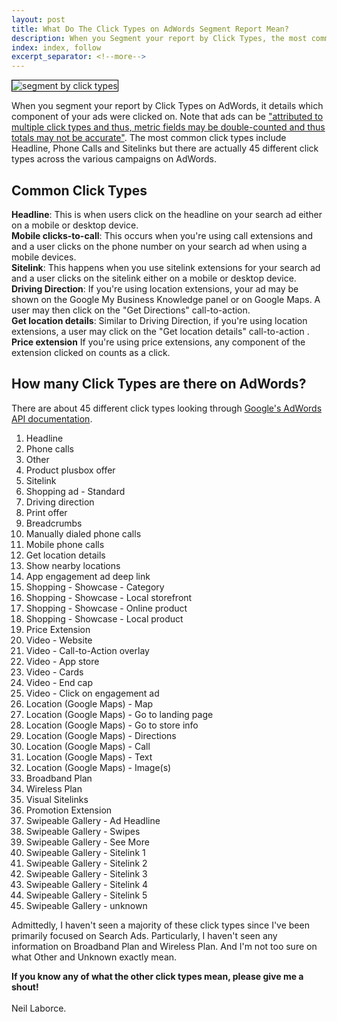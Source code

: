 ```yaml
---
layout: post
title: What Do The Click Types on AdWords Segment Report Mean?
description: When you Segment your report by Click Types, the most common click types include Headline, Mobile Clicks-to-Call and Sitelinks but there are actually 45 different click types across the various campaigns on AdWords. What are they and what do they mean? 
index: index, follow
excerpt_separator: <!--more-->
---
```


  <img src="{{ site.baseurl }}/images/segment-by-click-types.PNG" alt="segment by click types" style="border:1px solid black">
  
  When you segment your report by Click Types on AdWords, it details which component of your ads were clicked on. Note that ads can be <a href="https://developers.google.com/adwords/api/docs/appendix/reports/click-performance-report#clicktype" target="blank_" rel="nofollow">"attributed to multiple click types and thus, metric fields may be double-counted and thus totals may not be accurate"</a>. The most common click types include Headline, Phone Calls and Sitelinks but there are actually 45 different click types across the various campaigns on AdWords. 
  <!--more-->

  <h2>Common Click Types</h2>

  <strong>Headline</strong>: This is when users click on the headline on your search ad either on a mobile or desktop device.
  <br/><strong>Mobile clicks-to-call</strong>: This occurs when you're using call extensions and and a user clicks on the phone number on your search ad when using a mobile devices.
  <br/><strong>Sitelink</strong>: This happens when you use sitelink extensions for your search ad and a user clicks on the sitelink either on a mobile or desktop device.
  <br/><strong>Driving Direction</strong>: If you're using location extensions, your ad may be shown on the Google My Business Knowledge panel or on Google Maps. A user may then click on the "Get Directions" call-to-action.
  <br/><strong>Get location details</strong>: Similar to Driving Direction, if you're using location extensions, a user may click on the "Get location details" call-to-action .
  <br/><strong>Price extension</strong> If you're using price extensions, any component of the extension clicked on counts as a click.

  <h2>How many Click Types are there on AdWords?</h2>
  
  There are about 45 different click types looking through <a href="https://developers.google.com/adwords/api/docs/appendix/reports/click-performance-report#clicktype" target="blank_" rel="nofollow">Google's AdWords API documentation</a>.
  
  <ol>
	<li>Headline</li>
	<li>Phone calls</li>
	<li>Other</li>
	<li>Product plusbox offer</li>
	<li>Sitelink</li>
	<li>Shopping ad - Standard</li>
	<li>Driving direction</li>
	<li>Print offer</li>
	<li>Breadcrumbs</li>
	<li>Manually dialed phone calls</li>
	<li>Mobile phone calls</li>
	<li>Get location details</li>
	<li>Show nearby locations</li>
	<li>App engagement ad deep link</li>
	<li>Shopping - Showcase - Category</li>
	<li>Shopping - Showcase - Local storefront</li>
	<li>Shopping - Showcase - Online product</li>
	<li>Shopping - Showcase - Local product</li>
	<li>Price Extension</li>
	<li>Video - Website</li>
	<li>Video - Call-to-Action overlay</li>
	<li>Video - App store</li>
	<li>Video - Cards</li>
	<li>Video - End cap</li>
	<li>Video - Click on engagement ad</li>
	<li>Location (Google Maps) - Map</li>
	<li>Location (Google Maps) - Go to landing page</li>
	<li>Location (Google Maps) - Go to store info</li>
	<li>Location (Google Maps) - Directions</li>
	<li>Location (Google Maps) - Call</li>
	<li>Location (Google Maps) - Text</li>
	<li>Location (Google Maps) - Image(s)</li>
	<li>Broadband Plan</li>
	<li>Wireless Plan</li>
	<li>Visual Sitelinks</li>
	<li>Promotion Extension</li>
	<li>Swipeable Gallery - Ad Headline</li>
	<li>Swipeable Gallery - Swipes</li>
	<li>Swipeable Gallery - See More</li>
	<li>Swipeable Gallery - Sitelink 1</li>
	<li>Swipeable Gallery - Sitelink 2</li>
	<li>Swipeable Gallery - Sitelink 3</li>
	<li>Swipeable Gallery - Sitelink 4</li>
	<li>Swipeable Gallery - Sitelink 5</li>
	<li>Swipeable Gallery - unknown</li>
  </ol>

  Admittedly, I haven't seen a majority of these click types since I've been primarily focused on Search Ads. Particularly, I haven't seen any information on Broadband Plan and Wireless Plan. And I'm not too sure on what Other and Unknown exactly mean. 
  
  <strong>If you know any of what the other click types mean, please give me a shout!</strong>
  <br/>
  <br/>Neil Laborce.
  <br>
  <br>
